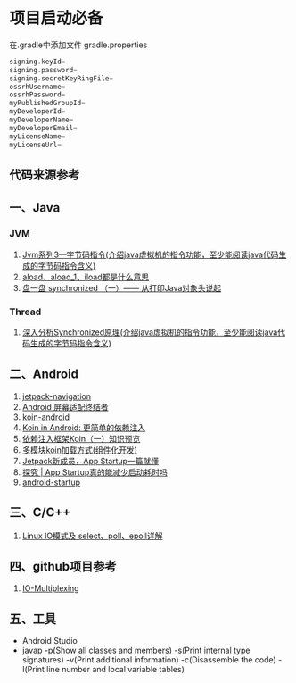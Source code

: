 
# 项目启动必备

在.gradle中添加文件 gradle.properties
```gradle
signing.keyId=
signing.password=
signing.secretKeyRingFile=
ossrhUsername=
ossrhPassword=
myPublishedGroupId=
myDeveloperId=
myDeveloperName=
myDeveloperEmail=
myLicenseName=
myLicenseUrl=
```

代码来源参考
-----------------

## 一、Java


### JVM

1. [Jvm系列3—字节码指令(介绍java虚拟机的指令功能，至少能阅读java代码生成的字节码指令含义)](http://gityuan.com/2015/10/24/jvm-bytecode-grammar/)
2. [aload、aload_1、iload都是什么意思](https://blog.csdn.net/qq_27416233/article/details/90018541)
3. [盘一盘 synchronized （一）—— 从打印Java对象头说起](https://www.cnblogs.com/LemonFive/p/11246086.html)

### Thread

1. [深入分析Synchronized原理(介绍java虚拟机的指令功能，至少能阅读java代码生成的字节码指令含义)](https://www.cnblogs.com/aspirant/p/11470858.html)



## 二、Android
1. [jetpack-navigation](https://developer.android.google.cn/jetpack/androidx/releases/navigation)
2. [Android 屏幕适配终结者](https://blankj.com/2018/12/18/android-adapt-screen-killer/)
3. [koin-android](https://insert-koin.io/docs/reference/koin-android)
4. [Koin in Android: 更简单的依赖注入](https://juejin.cn/post/6844904202586554382)
5. [依赖注入框架Koin（一）知识预览](https://www.csdn.net/tags/MtTaIg4sNjgwMzM2LWJsb2cO0O0O.html)
6. [多模块koin加载方式(组件化开发)](https://insert-koin.io/docs/reference/koin-core/start-koin/)
7. [Jetpack新成员，App Startup一篇就懂](https://blog.csdn.net/guolin_blog/article/details/108026357)
8. [探究 | App Startup真的能减少启动耗时吗](https://cloud.tencent.com/developer/article/1765027)
9. [android-startup](https://github.com/idisfkj/android-startup/blob/master/README-ch.md)

## 三、C/C++

1. [Linux IO模式及 select、poll、epoll详解](https://segmentfault.com/a/1190000003063859)


## 四、github项目参考

1. [IO-Multiplexing](https://github.com/Liu-YT/IO-Multiplexing)

## 五、工具

* Android Studio
* javap -p(Show all classes and members) -s(Print internal type signatures) -v(Print additional information) -c(Disassemble the code) -l(Print line number and local variable tables)